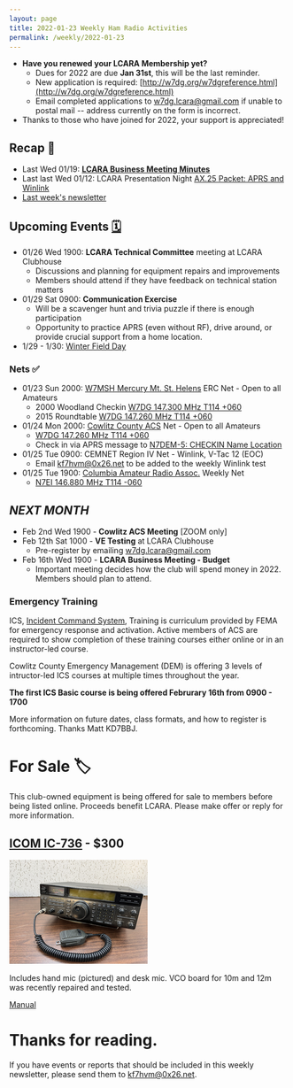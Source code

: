 ```yaml
---
layout: page
title: 2022-01-23 Weekly Ham Radio Activities
permalink: /weekly/2022-01-23
---
```


* **Have you renewed your LCARA Membership yet?**
  * Dues for 2022 are due **Jan 31st**, this will be the last reminder.
  * New application is required: [http://w7dg.org/w7dgreference.html](http://w7dg.org/w7dgreference.html)
  * Email completed applications to [w7dg.lcara@gmail.com](mailto:w7dg.lcara@gmail.com) if unable to postal mail -- address currently on the form is incorrect.
* Thanks to those who have joined for 2022, your support is appreciated!

## Recap 🔁

- Last Wed 01/19: [**LCARA Business Meeting
  Minutes**](https://w7dg-lcara.github.io/static/minutes/2022/business/2022_01_19_LCARA_Business_Meeting_latest.pdf)
- Last last Wed 01/12: LCARA Presentation Night [AX.25 Packet: APRS and Winlink](https://www.youtube.com/watch?v=AonilN0h2xA)
- [Last week's newsletter](/weekly/2022-01-16)

## Upcoming Events [🗓](/calendar)

- 01/26 Wed 1900: **LCARA Technical Committee** meeting at LCARA Clubhouse
  - Discussions and planning for equipment repairs and improvements
  - Members should attend if they have feedback on technical station matters
- 01/29 Sat 0900: **Communication Exercise**
  - Will be a scavenger hunt and trivia puzzle if there is enough participation
  - Opportunity to practice APRS (even without RF), drive around, or
    provide crucial support from a home location.
- 1/29 - 1/30: [Winter Field Day](https://www.winterfieldday.com/)

### Nets ✅

- 01/23 Sun 2000: [W7MSH Mercury Mt. St. Helens](https://www.w7msh.org) ERC Net - Open to all Amateurs
  - 2000 Woodland Checkin [W7DG 147.300 MHz T114 +060](https://www.repeaterbook.com/repeaters/details.php?state_id=53&ID=412)
  - 2015 Roundtable [W7DG 147.260 MHz T114 +060](https://www.repeaterbook.com/repeaters/details.php?ID=408&state_id=53)
- 01/24 Mon 2000: [Cowlitz County ACS](http://cowlitzradio.org/) Net - Open to all Amateurs
  - [W7DG 147.260 MHz T114 +060](https://www.repeaterbook.com/repeaters/details.php?ID=408&state_id=53)
  - Check in via APRS message to [N7DEM-5: CHECKIN Name Location](https://aprs.fi/?c=message&call=N7DEM-5)
- 01/25 Tue 0900: CEMNET Region IV Net - Winlink, V-Tac 12 (EOC)
  - Email [kf7hvm@0x26.net](mailto:kf7hvm@0x26.net) to be added to the weekly
    Winlink test
- 01/25 Tue 1900: [Columbia Amateur Radio Assoc.](http://www.n7ei.org/) Weekly Net
  - [N7EI 146.880 MHz T114 -060](https://www.repeaterbook.com/repeaters/details.php?ID=142&state_id=41)

## _NEXT MONTH_

- Feb 2nd Wed 1900 - **Cowlitz ACS Meeting** [ZOOM only]
- Feb 12th Sat 1000 - **VE Testing** at LCARA Clubhouse
  - Pre-register by emailing [w7dg.lcara@gmail.com](mailto:w7dg.lcara@gmail.com)
- Feb 16th Wed 1900 - **LCARA Business Meeting - Budget**
  - Important meeting decides how the club will spend money in 2022. Members
    should plan to attend.

### Emergency Training

ICS, [Incident Command
System](https://training.fema.gov/emiweb/is/icsresource/trainingmaterials/),
Training is curriculum provided by FEMA for emergency response
and activation. Active members of ACS are required to show completion of
these training courses either online or in an instructor-led course.

Cowlitz County Emergency Management (DEM) is offering 3 levels of
intructor-led ICS courses at multiple times throughout the year.

**The first ICS Basic course is being offered Februrary 16th from 0900 - 1700**

More information on future dates, class formats, and how to register is
forthcoming. Thanks Matt KD7BBJ.

# For Sale 🏷

This club-owned equipment is being offered for sale to members before
being listed online. Proceeds benefit LCARA. Please make offer or reply for
more information.

## [ICOM IC-736](https://www.universal-radio.com/catalog/hamhf/736.html) - $300

[<img src="/images/weekly/for_sale_icom_ic-736_tn.png">](/images/weekly/for_sale_icom_ic-736.jpg)

Includes hand mic (pictured) and desk mic. VCO board for 10m and 12m was
recently repaired and tested.

[Manual](https://www.icomjapan.com/uploads/support/manual/IC-736_738.pdf)

# Thanks for reading. 

If you have events or reports that should be included in this weekly
newsletter, please send them to [kf7hvm@0x26.net](mailto:kf7hvm@0x26.net).
